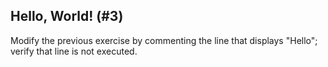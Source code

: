 ## Hello, World! (#3)

Modify the previous exercise by commenting the line that displays "Hello";
verify that line is not executed.